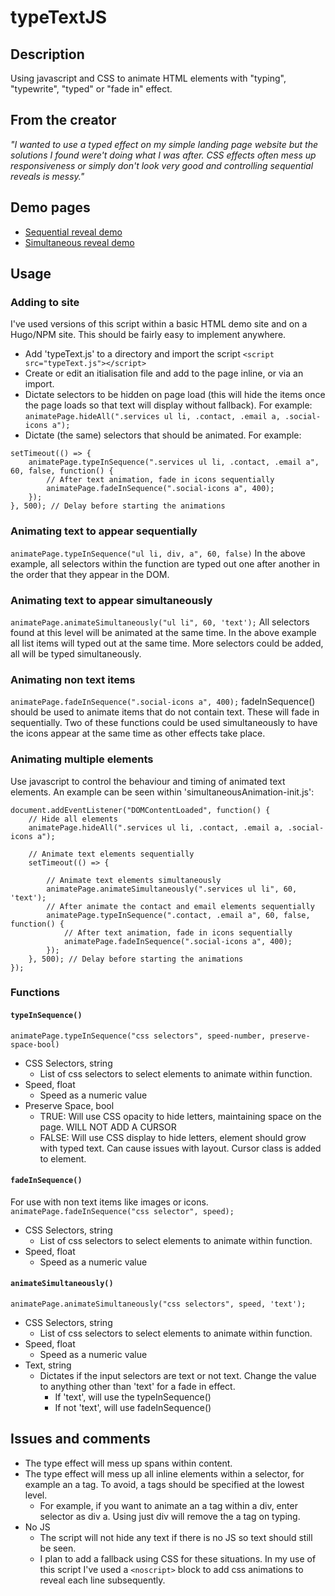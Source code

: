 # typeTextJS
## Description
Using javascript and CSS to animate HTML elements with "typing", "typewrite", "typed" or "fade in" effect.

## From the creator
*"I wanted to use a typed effect on my simple landing page website but the solutions I found were't doing what I was after. CSS effects often mess up responsiveness or simply don't look very good and controlling sequential reveals is messy."*

## Demo pages
- [Sequential reveal demo](https://66e98e4ae41dee00084fbaa2--typetextjs.netlify.app/sequential-demo)
- [Simultaneous reveal demo](file:///Users/george/gitProjects/typeTextJS/demo/simultaneous-demo.html)

## Usage
### Adding to site
I've used versions of this script within a basic HTML demo site and on a Hugo/NPM site. This should be fairly easy to implement anywhere.
- Add 'typeText.js' to a directory and import the script
`<script src="typeText.js"></script>`
- Create or edit an itialisation file and add to the page inline, or via an import.
- Dictate selectors to be hidden on page load (this will hide the items once the page loads so that text will display without fallback). For example:
`animatePage.hideAll(".services ul li, .contact, .email a, .social-icons a");`
- Dictate (the same) selectors that should be animated. For example:
```
setTimeout(() => {
    animatePage.typeInSequence(".services ul li, .contact, .email a", 60, false, function() {
        // After text animation, fade in icons sequentially
        animatePage.fadeInSequence(".social-icons a", 400);
    });
}, 500); // Delay before starting the animations
```
### Animating text to appear sequentially
`animatePage.typeInSequence("ul li, div, a", 60, false)`
In the above example, all selectors within the function are typed out one after another in the order that they appear in the DOM.

### Animating text to appear simultaneously
`animatePage.animateSimultaneously("ul li", 60, 'text');`
All selectors found at this level will be animated at the same time. In the above example all list items will typed out at the same time. More selectors could be added, all will be typed simultaneously.

### Animating non text items
`animatePage.fadeInSequence(".social-icons a", 400);`
fadeInSequence() should be used to animate items that do not contain text. These will fade in sequentially. Two of these functions could be used simultaneously to have the icons appear at the same time as other effects take place.

### Animating multiple elements
Use javascript to control the behaviour and timing of animated text elements. An example can be seen within 'simultaneousAnimation-init.js':
```
document.addEventListener("DOMContentLoaded", function() {
    // Hide all elements
    animatePage.hideAll(".services ul li, .contact, .email a, .social-icons a");

    // Animate text elements sequentially
    setTimeout(() => {

        // Animate text elements simultaneously
        animatePage.animateSimultaneously(".services ul li", 60, 'text');
        // After animate the contact and email elements sequentially
        animatePage.typeInSequence(".contact, .email a", 60, false, function() {
            // After text animation, fade in icons sequentially
            animatePage.fadeInSequence(".social-icons a", 400);
        });
    }, 500); // Delay before starting the animations
});
```
### Functions
#### `typeInSequence()`
`animatePage.typeInSequence("css selectors", speed-number, preserve-space-bool)`
- CSS Selectors, string
    - List of css selectors to select elements to animate within function.
- Speed, float
    - Speed as a numeric value
- Preserve Space, bool
    - TRUE: Will use CSS opacity to hide letters, maintaining space on the page. WILL NOT ADD A CURSOR
    - FALSE: Will use CSS display to hide letters, element should grow with typed text. Can cause issues with layout. Cursor class is added to element.

#### `fadeInSequence()`
For use with non text items like images or icons.
`animatePage.fadeInSequence("css selector", speed);`
- CSS Selectors, string
    - List of css selectors to select elements to animate within function.
- Speed, float
    - Speed as a numeric value

#### `animateSimultaneously()`
`animatePage.animateSimultaneously("css selectors", speed, 'text');`
- CSS Selectors, string
    - List of css selectors to select elements to animate within function.
- Speed, float
    - Speed as a numeric value
- Text, string
    - Dictates if the input selectors are text or not text. Change the value to anything other than 'text' for a fade in effect.
        - If 'text', will use the typeInSequence() 
        - If not 'text', will use fadeInSequence()

## Issues and comments
- The type effect will mess up spans within content. 
- The type effect will mess up all inline elements within a selector, for example an a tag. To avoid, a tags should be specified at the lowest level.
    - For example, if you want to animate an a tag within a div, enter selector as div a. Using just div will remove the a tag on typing.
- No JS
    - The script will not hide any text if there is no JS so text should still be seen.
    - I plan to add a fallback using CSS for these situations. In my use of this script I've used a `<noscript>` block to add css animations to reveal each line subsequently.